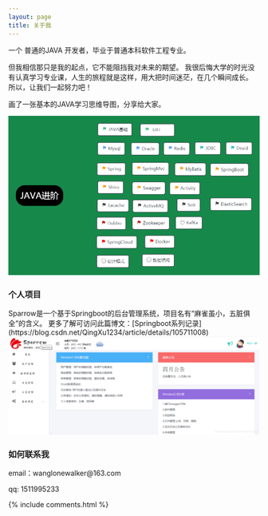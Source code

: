 ```yaml
---
layout: page
title: 关于我 
---
```


一个 普通的JAVA 开发者，毕业于普通本科软件工程专业。
<p>
但我相信那只是我的起点，它不能阻挡我对未来的期望。
我很后悔大学的时光没有认真学习专业课，人生的旅程就是这样，用大把时间迷茫，在几个瞬间成长。
所以，让我们一起努力吧！
<p>
画了一张基本的JAVA学习思维导图，分享给大家。
<p>
<img src="/images/java.png"/>
<h3>个人项目</h3>
<p>
Sparrow是一个基于Springboot的后台管理系统，项目名有“麻雀虽小，五脏俱全”的含义。
更多了解可访问此篇博文：[Springboot系列记录](https://blog.csdn.net/QingXu1234/article/details/105711008)
<img src="/images/sparrow.png"/>
<p>
<p> 

<h3> 如何联系我 </h3>  

<p> 
email：wanglonewalker@163.com       
<p> 
qq: 1511995233     
<p> 


{% include comments.html %}

